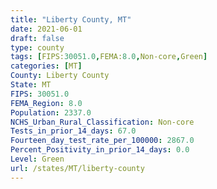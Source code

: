 ```yaml
---
title: "Liberty County, MT"
date: 2021-06-01
draft: false
type: county
tags: [FIPS:30051.0,FEMA:8.0,Non-core,Green]
categories: [MT]
County: Liberty County
State: MT
FIPS: 30051.0
FEMA_Region: 8.0
Population: 2337.0
NCHS_Urban_Rural_Classification: Non-core
Tests_in_prior_14_days: 67.0
Fourteen_day_test_rate_per_100000: 2867.0
Percent_Positivity_in_prior_14_days: 0.0
Level: Green
url: /states/MT/liberty-county
---
```



